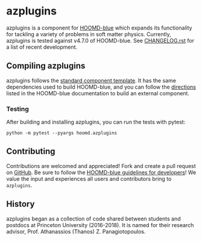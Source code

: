 # azplugins

azplugins is a component for [HOOMD-blue][1] which expands its functionality for
tackling a variety of problems in soft matter physics. Currently, azplugins is
tested against v4.7.0 of HOOMD-blue. See [CHANGELOG.rst](CHANGELOG.rst) for a
list of recent development.

## Compiling azplugins

azplugins follows the [standard component template][2]. It has the same
dependencies used to build HOOMD-blue, and you can follow the [directions][3]
listed in the HOOMD-blue documentation to build an external component.

### Testing

After building and installing azplugins, you can run the tests with pytest:

```
python -m pytest --pyargs hoomd.azplugins
```

## Contributing

Contributions are welcomed and appreciated! Fork and create a pull request on
[GitHub][4]. Be sure to follow the [HOOMD-blue guidelines for developers][5]! We
value the input and experiences all users and contributors bring to
`azplugins`.

## History

azplugins began as a collection of code shared between students and postdocs at
Princeton University (2016-2018). It is named for their research advisor, Prof.
Athanassios (Thanos) Z. Panagiotopoulos.

[1]: http://glotzerlab.engin.umich.edu/hoomd-blue
[2]: https://hoomd-blue.readthedocs.io/en/latest/components.html
[3]: https://hoomd-blue.readthedocs.io/en/latest/components.html
[4]: https://github.com/mphowardlab/azplugins
[5]: https://hoomd-blue.readthedocs.io/en/latest/developers.html
